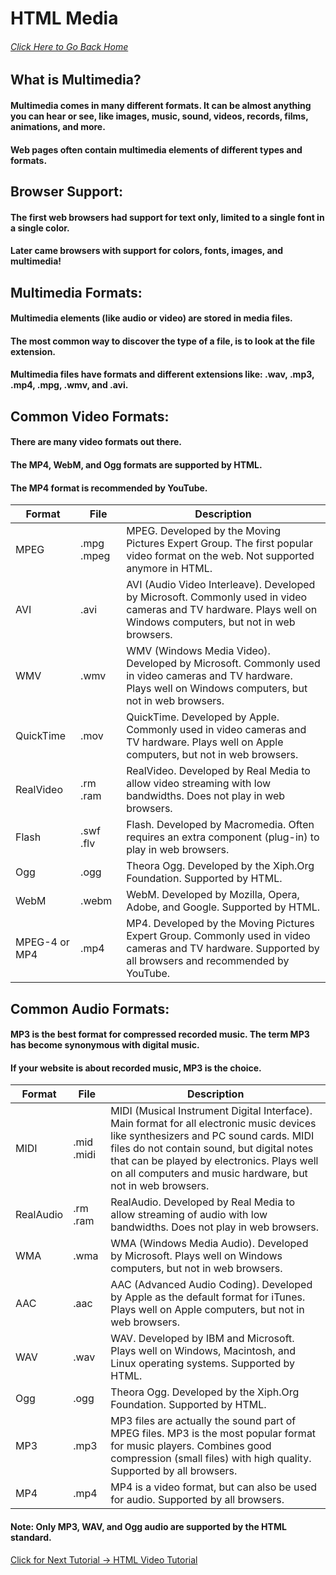 # HTML Media
###### [Click Here to Go Back Home](https://github.com/rwn3x/1600-Final_Project/blob/main/README.md)

## What is Multimedia?
#### Multimedia comes in many different formats. It can be almost anything you can hear or see, like images, music, sound, videos, records, films, animations, and more.
#### Web pages often contain multimedia elements of different types and formats.

## Browser Support:
#### The first web browsers had support for text only, limited to a single font in a single color.
#### Later came browsers with support for colors, fonts, images, and multimedia!

## Multimedia Formats:
#### Multimedia elements (like audio or video) are stored in media files.
#### The most common way to discover the type of a file, is to look at the file extension.
#### Multimedia files have formats and different extensions like: .wav, .mp3, .mp4, .mpg, .wmv, and .avi.

## Common Video Formats:
#### There are many video formats out there.
#### The MP4, WebM, and Ogg formats are supported by HTML.
#### The MP4 format is recommended by YouTube.

| Format | File | Description |
| ------ | ----- | -----------|
| MPEG | .mpg .mpeg| MPEG. Developed by the Moving Pictures Expert Group. The first popular video format on the web. Not supported anymore in HTML. |
| AVI | .avi | AVI (Audio Video Interleave). Developed by Microsoft. Commonly used in video cameras and TV hardware. Plays well on Windows computers, but not in web browsers. |
| WMV | .wmv | WMV (Windows Media Video). Developed by Microsoft. Commonly used in video cameras and TV hardware. Plays well on Windows computers, but not in web browsers. |
| QuickTime | .mov | QuickTime. Developed by Apple. Commonly used in video cameras and TV hardware. Plays well on Apple computers, but not in web browsers. |
| RealVideo | .rm .ram | RealVideo. Developed by Real Media to allow video streaming with low bandwidths. Does not play in web browsers. |
| Flash | .swf .flv | Flash. Developed by Macromedia. Often requires an extra component (plug-in) to play in web browsers. |
| Ogg | .ogg | Theora Ogg. Developed by the Xiph.Org Foundation. Supported by HTML. |
| WebM | .webm | WebM. Developed by Mozilla, Opera, Adobe, and Google. Supported by HTML. |
| MPEG-4 or MP4 | .mp4 | MP4. Developed by the Moving Pictures Expert Group. Commonly used in video cameras and TV hardware. Supported by all browsers and  recommended by YouTube. |

## Common Audio Formats:
#### MP3 is the best format for compressed recorded music. The term MP3 has become synonymous with digital music.
#### If your website is about recorded music, MP3 is the choice.
| Format | File | Description |
| ------ | ----- | -----------|
| MIDI | .mid .midi | MIDI (Musical Instrument Digital Interface). Main format for all electronic music devices like synthesizers and PC sound cards. MIDI files do not contain sound, but digital notes that can be played by electronics. Plays well on all computers and music hardware, but not in web browsers. |
| RealAudio | .rm .ram | RealAudio. Developed by Real Media to allow streaming of audio with low bandwidths. Does not play in web browsers. |
| WMA | .wma | WMA (Windows Media Audio). Developed by Microsoft. Plays well on Windows computers, but not in web browsers. |
| AAC | .aac | AAC (Advanced Audio Coding). Developed by Apple as the default format for iTunes. Plays well on Apple computers, but not in web browsers. |
| WAV | .wav | WAV. Developed by IBM and Microsoft. Plays well on Windows, Macintosh, and Linux operating systems. Supported by HTML. |
| Ogg | .ogg | Theora Ogg. Developed by the Xiph.Org Foundation. Supported by HTML. |
| MP3 | .mp3 | MP3 files are actually the sound part of MPEG files. MP3 is the most popular format for music players. Combines good compression (small files) with high quality. Supported by all browsers. |
| MP4 | .mp4 | MP4 is a video format, but can also be used for audio. Supported by all browsers. |

#### Note: Only MP3, WAV, and Ogg audio are supported by the HTML standard.

[Click for Next Tutorial -> HTML Video Tutorial](https://github.com/rwn3x/1600-Final_Project/blob/main/HTMLVideo.md)

